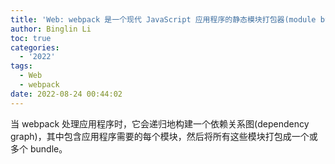 ```yaml
---
title: 'Web: webpack 是一个现代 JavaScript 应用程序的静态模块打包器(module bundler)'
author: Binglin Li
toc: true
categories:
  - '2022'
tags:
  - Web
  - webpack
date: 2022-08-24 00:44:02
---
```


当 webpack 处理应用程序时，它会递归地构建一个依赖关系图(dependency graph)，其中包含应用程序需要的每个模块，然后将所有这些模块打包成一个或多个 bundle。


<!-- more -->
